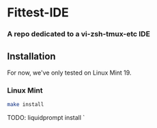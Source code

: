 #  Fittest-IDE

### A repo dedicated to a vi-zsh-tmux-etc IDE

## Installation

For now, we've only tested on Linux Mint 19.

### Linux Mint

```bash
make install
```

TODO: liquidprompt install
`

